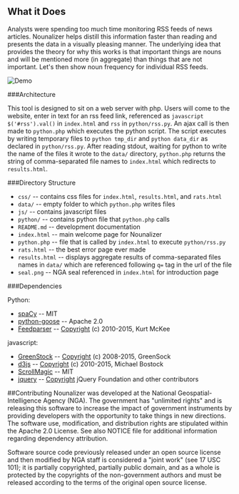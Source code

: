 ## What it Does

Analysts were spending too much time monitoring RSS feeds of news articles. Nounalizer helps distill this information faster than reading and presents the data in a visually pleasing manner. The underlying idea that provides the theory for why this works is that important things are nouns and will be mentioned more (in aggregate) than things that are not important. Let's then show noun frequency for individual RSS feeds.


![Demo](https://github.com/ngageoint/Nounalizer/blob/master/images/demo_comp.gif)

###Architecture


This tool is designed to sit on a web server with php. Users will come to the website, enter in text for an rss feed link, referenced as ```javascript $('#rss').val()``` in ```index.html``` and ```rss``` in ```python/rss.py```. An ajax call is then made to ```python.php``` which executes the python script. The script executes by writing temporary files to ```python tmp_dir``` and ```python data_dir``` as declared in ```python/rss.py```. After reading stdout, waiting for python to write the name of the files it wrote to the ```data/``` directory, ```python.php``` returns the string of comma-separated file names to ```index.html``` which redirects to ```results.html```.

###Directory Structure


* `css/`  --  contains css files for `index.html`, `results.html`, and `rats.html`
* `data/`  --  empty folder to which `python.php` writes files
* `js/`  --  contains javascript files
* `python/`  --  contains python file that `python.php` calls
* `README.md`  --  development documentation
* `index.html`  --  main welcome page for Nounalizer
* `python.php`  --  file that is called by `index.html` to execute `python/rss.py`
* `rats.html`  --  the best error page ever made
* `results.html`  --  displays aggregate results of comma-separated files names in `data/` which are referenced following `q=` tag in the url of the file
* `seal.png`  --  NGA seal referenced in `index.html` for introduction page

###Dependencies

Python:
* [spaCy](http://www.spacy.io)  --  MIT
* [python-goose](https://github.com/grangier/python-goose)  --  Apache 2.0
* [Feedparser](https://github.com/kurtmckee/feedparser)  --  [Copyright](https://github.com/kurtmckee/feedparser/blob/develop/LICENSE) (c) 2010-2015, Kurt McKee

javascript:
* [GreenStock](http://greensock.com/)  --  [Copyright](https://greensock.com/standard-license) (c) 2008-2015, GreenSock
* [d3js](https://github.com/mbostock/d3)  --  [Copyright](https://github.com/mbostock/d3/blob/master/LICENSE) (c) 2010-2015, Michael Bostock
* [ScrollMagic](http://scrollmagic.io/)  --  MIT
* [jquery](https://jquery.com/)  --  [Copyright](https://github.com/jquery/jquery/blob/master/LICENSE.txt) jQuery Foundation and other contributors

##Contributing
Nounalizer was developed at the National Geospatial-Intelligence Agency (NGA). The government has "unlimited rights" and is releasing this software to increase the impact of government instruments by providing developers with the opportunity to take things in new directions. The software use, modification, and distribution rights are stipulated within the Apache 2.0 License. See also NOTICE file for additional information regarding dependency attribution. 

Software source code previously released under an open source license and then modified by NGA staff is considered a "joint work" (see 17 USC 101); it is partially copyrighted, partially public domain, and as a whole is protected by the copyrights of the non-government authors and must be released according to the terms of the original open source license.

